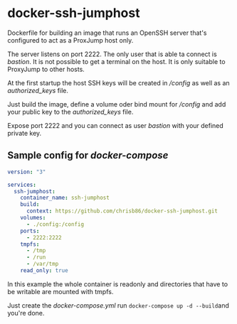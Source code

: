 # docker-ssh-jumphost

Dockerfile for building an image that runs an OpenSSH server that's configured to act as a ProxJump host only.

The server listens on port 2222. The only user that is able ta connect is _bastion_. It is not possible to get a terminal on the host. It is only suitable to ProxyJump to other hosts.

At the first startup the host SSH keys will be created in _/config_ as well as an _authorized_keys_ file.

Just build the image, define a volume oder bind mount for _/config_ and add your public key to the _authorized_keys_ file.

Expose port 2222 and you can connect as user _bastion_ with your defined private key.

## Sample config for _docker-compose_

```yml
version: "3"

services:
  ssh-jumphost:
    container_name: ssh-jumphost
    build:
      context: https://github.com/chrisb86/docker-ssh-jumphost.git
    volumes:
      - ./config:/config
    ports:
      - 2222:2222
    tmpfs:
      - /tmp
      - /run
      - /var/tmp
    read_only: true
```

In this example the whole container is readonly and directories that have to be writable are mounted with tmpfs.

Just create the _docker-compose.yml_ run `docker-compose up -d --build`and you're done.